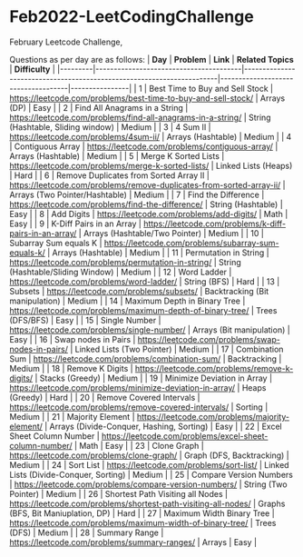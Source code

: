 # Feb2022-LeetCodingChallenge

February Leetcode Challenge,

Questions as per day are as follows:
| **Day** | **Problem**                            | **Link**                                                              | **Related Topics**                 | **Difficulty** |
|---------|----------------------------------------|-----------------------------------------------------------------------|------------------------------------|----------------|
| 1       | Best Time to Buy and Sell Stock        | https://leetcode.com/problems/best-time-to-buy-and-sell-stock/        | Arrays (DP)                        | Easy           |
| 2       | Find All Anagrams in a String          | https://leetcode.com/problems/find-all-anagrams-in-a-string/          | String (Hashtable, Sliding window) | Medium         |
| 3       | 4 Sum II                               | https://leetcode.com/problems/4sum-ii/                                | Arrays (Hashtable)                 | Medium         |
| 4       | Contiguous Array                       | https://leetcode.com/problems/contiguous-array/                       | Arrays (Hashtable)                 | Medium         |
| 5       | Merge K Sorted Lists                   | https://leetcode.com/problems/merge-k-sorted-lists/                   | Linked Lists (Heaps)               | Hard           |
| 6       | Remove Duplicates from Sorted Array II | https://leetcode.com/problems/remove-duplicates-from-sorted-array-ii/ | Arrays (Two Pointer/Hashtable)     | Medium         |
| 7       | Find the Difference                    | https://leetcode.com/problems/find-the-difference/                    | String (Hashtable)                 | Easy           |
| 8       | Add Digits                             | https://leetcode.com/problems/add-digits/                             | Math                               | Easy           |
| 9       | K-Diff Pairs in an Array               | https://leetcode.com/problems/k-diff-pairs-in-an-array/               | Arrays (Hashtable/Two Pointer)     | Medium         |
| 10      | Subarray Sum equals K                  | https://leetcode.com/problems/subarray-sum-equals-k/                  | Arrays (Hashtable)                 | Medium         |
| 11      | Permutation in String                  | https://leetcode.com/problems/permutation-in-string/                  | String (Hashtable/Sliding Window)  | Medium         |
| 12      | Word Ladder                            | https://leetcode.com/problems/word-ladder/                            | String (BFS)                       | Hard           |
| 13      | Subsets                                | https://leetcode.com/problems/subsets/                                | Backtracking (Bit manipulation)    | Medium         |
| 14      | Maximum Depth in Binary Tree           | https://leetcode.com/problems/maximum-depth-of-binary-tree/           | Trees (DFS/BFS)                    | Easy           |
| 15      | Single Number                          | https://leetcode.com/problems/single-number/                          | Arrays (Bit manipulation)          | Easy           |
| 16      | Swap nodes in Pairs                    | https://leetcode.com/problems/swap-nodes-in-pairs/                    | Linked Lists (Two Pointer)         | Medium         |
| 17      | Combination Sum                        | https://leetcode.com/problems/combination-sum/                        | Backtracking                       | Medium         |
| 18      | Remove K Digits                        | https://leetcode.com/problems/remove-k-digits/                        | Stacks (Greedy)                       | Medium         |
| 19      | Minimize Deviation in Array                        | https://leetcode.com/problems/minimize-deviation-in-array/                      | Heaps (Greedy)                       | Hard         |
| 20      | Remove Covered Intervals                        | https://leetcode.com/problems/remove-covered-intervals/                     | Sorting                      | Medium         |
| 21      | Majority Element                        | https://leetcode.com/problems/majority-element/                     | Arrays (Divide-Conquer, Hashing, Sorting)                      | Easy         |
| 22      | Excel Sheet Column Number                        | https://leetcode.com/problems/excel-sheet-column-number/                     | Math                      | Easy         |
| 23      | Clone Graph                        | https://leetcode.com/problems/clone-graph/                     | Graph (DFS, Backtracking)                      | Medium         |
| 24      | Sort List                        | https://leetcode.com/problems/sort-list/                    | Linked Lists (Divide-Conquer, Sorting)                      | Medium         |
| 25      | Compare Version Numbers                       | https://leetcode.com/problems/compare-version-numbers/                    | String (Two Pointer)                     | Medium         |
| 26      | Shortest Path Visiting all Nodes                       | https://leetcode.com/problems/shortest-path-visiting-all-nodes/                    | Graphs (BFS, Bit Maniuplation, DP)                    | Hard         |
| 27      | Maximum Width Binary Tree                       | https://leetcode.com/problems/maximum-width-of-binary-tree/                    | Trees (DFS)                    | Medium         |
| 28      | Summary Range                       | https://leetcode.com/problems/summary-ranges/                    | Arrays                  | Easy         |
